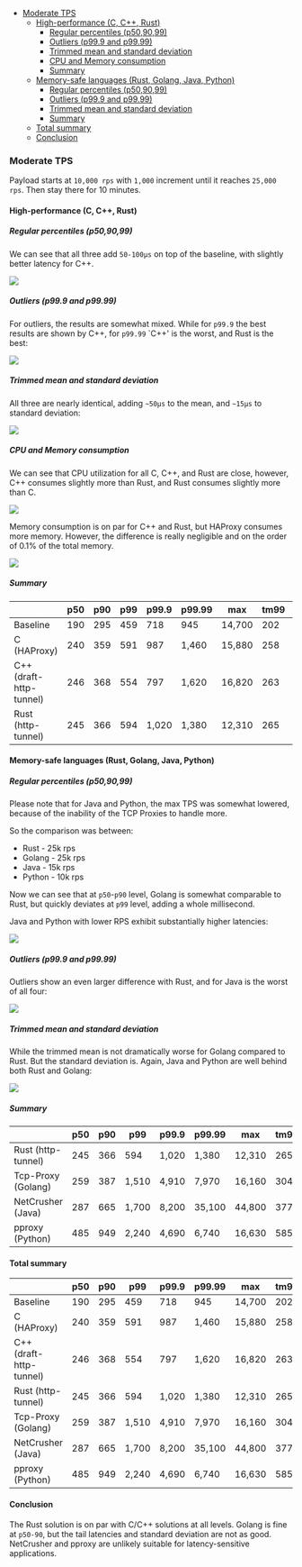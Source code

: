 - [Moderate TPS](#moderate-tps)
    * [High-performance (C, C++, Rust)](#high-performance-c-c-rust)
        + [Regular percentiles (p50,90,99)](#regular-percentiles-p509099)
        + [Outliers (p99.9 and p99.99)](#outliers-latency-p999-and-p9999)
        + [Trimmed mean and standard deviation](#trimmed-mean-and-standard-deviation)
        + [CPU and Memory consumption](#cpu-and-memory-consumption)
        + [Summary](#summary)
    * [Memory-safe languages (Rust, Golang, Java, Python)](#memory-safe-languages-rust-golang-java-python)
        + [Regular percentiles (p50,90,99)](#regular-percentiles-p509099-1)
        + [Outliers (p99.9 and p99.99)](#outliers-latency-p999-and-p9999-1)
        + [Trimmed mean and standard deviation](#trimmed-mean-and-standard-deviation-1)
        + [Summary](#summary-1)
    * [Total summary](#total-summary)
    * [Conclusion](#conclusion)

### Moderate TPS

Payload starts at `10,000 rps` with `1,000` increment until it reaches `25,000 rps`.
Then stay there for 10 minutes.

#### High-performance (C, C++, Rust)

##### Regular percentiles (p50,90,99)

We can see that all three add `50-100µs` on top of the baseline, with slightly better latency for C++.

![](https://raw.githubusercontent.com/xnuter/perf-gauge/main/examples/prom/baseline-c-cpp-rust-p50-99.png)

##### Outliers (p99.9 and p99.99)

For outliers, the results are somewhat mixed. While for `p99.9` the best results are shown by C++,
for `p99.99` `C++' is the worst, and Rust is the best:

![](https://raw.githubusercontent.com/xnuter/perf-gauge/main/examples/prom/baseline-c-cpp-rust-tail.png)

##### Trimmed mean and standard deviation

All three are nearly identical, adding `~50µs` to the mean, and `~15µs` to standard deviation:

![](https://raw.githubusercontent.com/xnuter/perf-gauge/main/examples/prom/baseline-c-cpp-rust-mean.png)

##### CPU and Memory consumption

We can see that CPU utilization for all C, C++, and Rust are close, however,
C++ consumes slightly more than Rust, and Rust consumes slightly more than C.

![](https://raw.githubusercontent.com/perf-gauge/main/examples/prom/baseline-c-cpp-rust-cpu.png)

Memory consumption is on par for C++ and Rust, but HAProxy consumes more memory.
However, the difference is really negligible and on the order of 0.1% of the total memory.

![](https://raw.githubusercontent.com/xnuter/perf-gauge/main/examples/prom/baseline-c-cpp-rust-memory.png)

##### Summary

| | p50  | p90  | p99 |  p99.9 |  p99.99 | max | tm99 | stddev |
|---|---|---|---|---|---|---|---|---|
| Baseline  |  190 | 295 | 459 | 718 | 945 | 14,700 | 202 | 83 |
| C (HAProxy) |  240 | 359 | 591 | 987 | 1,460 | 15,880 | 258 | 98 |
| C++ (draft-http-tunnel) | 246  | 368 | 554 | 797 | 1,620 | 16,820 | 263 | 95 |
| Rust (http-tunnel) | 245  | 366 | 594 | 1,020 | 1,380 | 12,310 | 265 | 97 |

#### Memory-safe languages (Rust, Golang, Java, Python)

##### Regular percentiles (p50,90,99)

Please note that for Java and Python, the max TPS was somewhat lowered,
because of the inability of the TCP Proxies to handle more.

So the comparison was between:
* Rust - 25k rps
* Golang - 25k rps
* Java - 15k rps
* Python - 10k rps

Now we can see that at `p50`-`p90` level, Golang is somewhat comparable to Rust,
but quickly deviates at `p99` level, adding a whole millisecond.

Java and Python with lower RPS exhibit substantially higher latencies:

![](https://raw.githubusercontent.com/xnuter/perf-gauge/main/examples/prom/rust-golang-java-python-p50-99.png)

##### Outliers (p99.9 and p99.99)

Outliers show an even larger difference with Rust, and for Java is the worst of all four:

![](https://raw.githubusercontent.com/xnuter/perf-gauge/main/examples/prom/rust-golang-java-python-tail.png)

##### Trimmed mean and standard deviation

While the trimmed mean is not dramatically worse for Golang compared to Rust.
But the standard deviation is. Again, Java and Python are well behind both Rust and Golang:

![](https://raw.githubusercontent.com/xnuter/perf-gauge/main/examples/prom/rust-golang-java-python-mean.png)

##### Summary

| | p50  | p90  | p99 |  p99.9 |  p99.99 | max | tm99 | stddev |
|---|---|---|---|---|---|---|---|---|
| Rust (http-tunnel) | 245  | 366 | 594 | 1,020 | 1,380 | 12,310 | 265 | 97 |
| Tcp-Proxy (Golang) | 259 | 387 | 1,510  | 4,910 | 7,970 | 16,160 | 304 | 350 |
| NetCrusher (Java) | 287  | 665 | 1,700  | 8,200 | 35,100 | 44,800 | 377 | 718 |
| pproxy (Python) | 485  | 949 | 2,240  | 4,690 | 6,740 | 16,630 | 585 | 398 |

#### Total summary

| | p50  | p90  | p99 |  p99.9 |  p99.99 | max | tm99 | stddev |
|---|---|---|---|---|---|---|---|---|
| Baseline  |  190 | 295 | 459 | 718 | 945 | 14,700 | 202 | 83 |
| C (HAProxy) |  240 | 359 | 591 | 987 | 1,460 | 15,880 | 258 | 98 |
| C++ (draft-http-tunnel) | 246  | 368 | 554 | 797 | 1,620 | 16,820 | 263 | 95 |
| Rust (http-tunnel) | 245  | 366 | 594 | 1,020 | 1,380 | 12,310 | 265 | 97 |
| Tcp-Proxy (Golang) | 259 | 387 | 1,510  | 4,910 | 7,970 | 16,160 | 304 | 350 |
| NetCrusher (Java) | 287  | 665 | 1,700  | 8,200 | 35,100 | 44,800 | 377 | 718 |
| pproxy (Python) | 485  | 949 | 2,240  | 4,690 | 6,740 | 16,630 | 585 | 398 |

#### Conclusion

The Rust solution is on par with C/C++ solutions at all levels.
Golang is fine at `p50-90`, but the tail latencies and standard deviation are not as good.
NetCrusher and pproxy are unlikely suitable for latency-sensitive applications.
